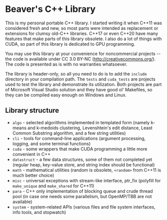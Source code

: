 # Beaver's C++ Library

This is my personal portable C++ library. I started writing it when C++11 was considered fresh and new, so most parts were intended as replacement or extensions for clumsy old-C++ libraries. C++17 or even C++20 have many features that make parts of this library obsolete. I also do a lot of things with CUDA, so part of this library is dedicated to GPU programming.

You may use this library at your convenience for noncommercial projects -- the code is available under CC 3.0 BY-NC (http://creativecommons.org/). The code is presented as is with no warranties whatsoever.

The library is header-only, so all you need to do is to add the `include` directory in your compilation path. The `tests` and `cuda_tests` are projects used to test the library and demonstrate its utilization. Both projects are part of Microsoft Visual Studio solution and they have good ol' Makefiles, so they can be compiled easy enough on Windows and Linux.


## Library structure

* `algo` - selected algorithms implemented in templated form (namely k-means and k-medoids clustering, Levenshtein's edit distance, Least Common Substring algorithm, and a few string utilities)
* `cli` - tools for command-line applications (argument processing, logging, and some terminal functions)
* `cuda` - some wrappers that make CUDA programming a little more convenient in C++
* `datastruct` - a few data structures, some of them not completed yet (regular heap, key-value store, and string index should be functional)
* `math` - mathematical utilities (random is obsolete, `<random>` from C++11 is much better choice)
* `misc` - universal exceptions with stream-like interface, ptr_fix (polyfill for `make_unique` and `make_shared` for C++11)
* `para` - C++ only implementation of blocking queue and crude thread pool (in case one needs some parallelism, but OpenMP/TBB are not available)
* `system` - system-related APIs (various files and file system interfaces, info tools, and stopwatch)
